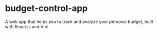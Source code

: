 # budget-control-app
A web app that helps you tu track and analyze your personal budget, built with React.js and Vite 
